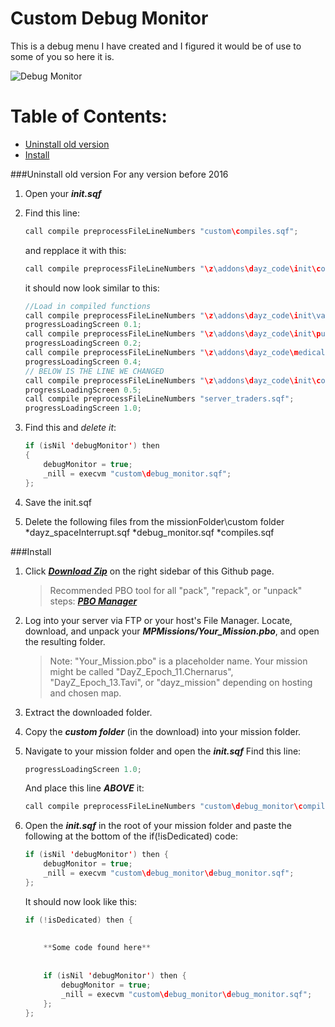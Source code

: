 Custom Debug Monitor
============

This is a debug menu I have created and I figured it would be of use to some of you so here it is.

![Debug Monitor](http://s28.postimg.org/y9oqotugd/Epoch_debug_monitor.jpg "Debug Menu")

# Table of Contents:
* [Uninstall old version](https://github.com/noxsicarius/Custom-Debug-Monitor#uninstall-old-version)
* [Install](https://github.com/noxsicarius/Custom-Debug-Monitor#install)

###Uninstall old version
For any version before 2016

1. Open your ***init.sqf***

1. Find this line:

	~~~~java
	call compile preprocessFileLineNumbers "custom\compiles.sqf";
	~~~~
	
	and repplace it with this:
	~~~~java
	call compile preprocessFileLineNumbers "\z\addons\dayz_code\init\compiles.sqf";
	~~~~

	it should now look similar to this:
	~~~~java
	//Load in compiled functions
	call compile preprocessFileLineNumbers "\z\addons\dayz_code\init\variables.sqf";				//Initilize the Variables (IMPORTANT: Must happen very early)
	progressLoadingScreen 0.1;
	call compile preprocessFileLineNumbers "\z\addons\dayz_code\init\publicEH.sqf";				//Initilize the publicVariable event handlers
	progressLoadingScreen 0.2;
	call compile preprocessFileLineNumbers "\z\addons\dayz_code\medical\setup_functions_med.sqf";	//Functions used by CLIENT for medical
	progressLoadingScreen 0.4;
	// BELOW IS THE LINE WE CHANGED 
	call compile preprocessFileLineNumbers "\z\addons\dayz_code\init\compiles.sqf";				//Compile regular functions
	progressLoadingScreen 0.5;
	call compile preprocessFileLineNumbers "server_traders.sqf";				//Compile trader configs
	progressLoadingScreen 1.0;
	~~~~
	
1. Find this and *delete it*:
	~~~~java
	if (isNil 'debugMonitor') then 
	{
		debugMonitor = true;
		_nill = execvm "custom\debug_monitor.sqf";
	};
	~~~~
	
1. Save the init.sqf

1. Delete the following files from the missionFolder\custom folder
*dayz_spaceInterrupt.sqf
*debug_monitor.sqf
*compiles.sqf

###Install

1. Click ***[Download Zip](https://github.com/noxsicarius/Custom-Debug-Monitor/archive/master.zip)*** on the right sidebar of this Github page.

	> Recommended PBO tool for all "pack", "repack", or "unpack" steps: ***[PBO Manager](http://www.armaholic.com/page.php?id=16369)***

1. Log into your server via FTP or your host's File Manager. Locate, download, and unpack your ***MPMissions/Your_Mission.pbo***, and open the resulting folder.
 
	> Note: "Your_Mission.pbo" is a placeholder name. Your mission might be called "DayZ_Epoch_11.Chernarus", "DayZ_Epoch_13.Tavi", or "dayz_mission" depending on hosting and chosen map.

1. Extract the downloaded folder.

1. Copy the ***custom folder*** (in the download) into your mission folder.

1. Navigate to your mission folder and open the ***init.sqf***
	Find this line:

	~~~~java
	progressLoadingScreen 1.0;
	~~~~
	
	And place this line ***ABOVE*** it:
	
	~~~~java
	call compile preprocessFileLineNumbers "custom\debug_monitor\compiles.sqf";
	~~~~
	
1. Open the ***init.sqf*** in the root of your mission folder and paste the following at the bottom of the if(!isDedicated) code:

	~~~~java
	if (isNil 'debugMonitor') then {
		debugMonitor = true;
		_nill = execvm "custom\debug_monitor\debug_monitor.sqf";
	};
	~~~~

	It should now look like this:
	
	~~~~java
	if (!isDedicated) then {
		
		
		**Some code found here**
		
		
		if (isNil 'debugMonitor') then {
			debugMonitor = true;
			_nill = execvm "custom\debug_monitor\debug_monitor.sqf";
		};
	};
	~~~~
	
